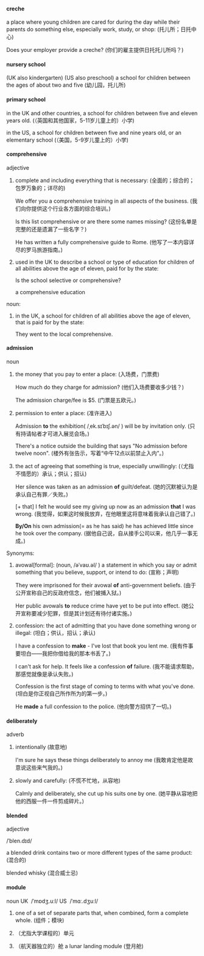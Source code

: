 #### creche
a place where young children are cared for during the day while their parents do something else, especially work, study, or shop: (托儿所；日托中心)

Does your employer provide a creche? (你们的雇主提供日托托儿所吗？)

#### nursery school
(UK also kindergarten) (US also preschool)
a school for children between the ages of about two and five (幼儿园，托儿所)

#### primary school
in the UK and other countries, a school for children between five and eleven years old. (（英国和其他国家，5-11岁儿童上的）小学)

in the US, a school for children between five and nine years old, or an elementary school (（美国，5-9岁儿童上的）小学)

#### comprehensive
adjective

1. complete and including everything that is necessary: (全面的；综合的；包罗万象的；详尽的)
   
   We offer you a comprehensive training in all aspects of the business. (我们向你提供这个行业各方面的综合培训。)

   Is this list comprehensive or are there some names missing? (这份名单是完整的还是遗漏了一些名字？)

   He has written a fully comprehensive guide to Rome. (他写了一本内容详尽的罗马旅游指南。)

2. used in the UK to describe a school or type of education for children of all abilities above the age of eleven, paid for by the state:
   
   Is the school selective or comprehensive?

   a comprehensive education

noun:

1. in the UK, a school for children of all abilities above the age of eleven, that is paid for by the state:
   
   They went to the local comprehensive.

 
#### admission
noun

1. the money that you pay to enter a place: (入场费，门票费)
   
   How much do they charge for admission? (他们入场费要收多少钱？)

   The admission charge/fee is $5. (门票是五欧元。)

2. permission to enter a place: (准许进入)
   
   Admission **to** the exhibition( /ˌek.sɪˈbɪʃ.ən/ ) will be by invitation only. (只有持请帖者才可进入展览会场。)

   There's a notice outside the building that says "No admission before twelve noon". (楼外有张告示，写着“中午12点以前禁止入内”。)


3. the act of agreeing that something is true, especially unwillingly: (（尤指不情愿的）承认；供认；招认)
   
   Her silence was taken as an admission **of** guilt/defeat. (她的沉默被认为是承认自己有罪／失败。)

   [+ that] I felt he would see my giving up now as an admission **that** I was wrong. (我觉得，如果这时候我放弃，在他眼里这将意味着我承认自己错了。)

   **By/On** his own admission(= as he has said) he has achieved little since he took over the company. (据他自己说，自从接手公司以来，他几乎一事无成。)

Synonyms:

1. avowal[formal]: (noun, /əˈvaʊ.əl/ ) a statement in which you say or admit something that you believe, support, or intend to do: (宣称；声明)
   
   They were imprisoned for their avowal **of** anti-government beliefs. (由于公开宣称自己的反政府信念，他们被捕入狱。)

   Her public avowals **to** reduce crime have yet to be put into effect. (她公开宣称要减少犯罪，但是其计划还有待付诸实施。)

2. confession: the act of admitting that you have done something wrong or illegal: (坦白；供认，招认；承认)
   
   I have a confession to **make** - I've lost that book you lent me. (我有件事要坦白——我把你借给我的那本书丢了。)
   
   I can't ask for help. It feels like a confession **of** failure. (我不能请求帮助，那感觉就像是承认失败。)

   Confession is the first stage of coming to terms with what you've done. (坦白是你正视自己所作所为的第一步。)

   He **made** a full confession to the police. (他向警方招供了一切。)

#### deliberately
adverb

1. intentionally (故意地)
   
   I'm sure he says these things deliberately to annoy me (我敢肯定他是故意说这些来气我的。)

2. slowly and carefully: (不慌不忙地，从容地)

   Calmly and deliberately, she cut up his suits one by one. (她平静从容地把他的西服一件一件剪成碎片。)

#### blended
adjective 

/ˈblen.dɪd/

a blended drink contains two or more different types of the same product: (混合的)

blended whisky (混合威士忌)

#### module
noun
UK  /ˈmɒdʒ.uːl/ US  /ˈmɑː.dʒuːl/

1. one of a set of separate parts that, when combined, form a complete whole. (组件；模块)

2. （尤指大学课程的）单元
3. （航天器独立的）舱
    a lunar landing module (登月舱)
   

